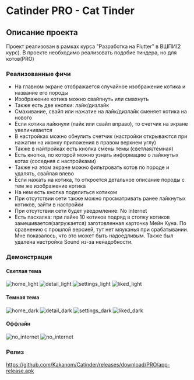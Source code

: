 # Catinder PRO - Cat Tinder

## Описание проекта
 Проект реализован в рамках курса "Разработка на Flutter" в ВШПИ(2 курс). В проекте необходимо реализовать подобие тиндера, но для котов(PRO)

### Реализованные фичи
- На главном экране отображается случайное изображение котика и название его породы
- Изображение котика можно свайпнуть или смахнуть
- Также есть две кнопки: лайк/дизлайк
- Смахивание, свайп или нажатие на лайк/дизлайк сменяет котика на нового
- Если котика лайкнули (лайк или свайп вправо), то счетчик на экране увеличивается
- В настройках можно обнулить счетчик (настройки открываются при нажатии на иконку приложения в правом верхнем углу)
- Также в найтройках есть кнопка смены темы (светлая/темная)
- Есть кнопка, по которой можно узнать информацию о лайкнутых котах (соседняя с настройками)
- Также на этом экране можно фильтровать котов по породе и удалять, свайпая влево
- Если нажать на котика, то откроется детальное описание породы с тем же изображение котика
- На нем есть кнопка поделиться котиком
- При отсутствии сети также можно просматривать ранее лайкнутых котиков, зайти в настройки
- При отсутствии сети будет уведомление: No Internet
- Есть пасхалка: при лайке 10 котиков подряд в стопку котиков замешивается(загружается) заготовленная карточка Мейн Куна. По сравнению с прошлой версией, тут нет мяуканья при срабатывании. Мне показалось, что это может быть надоедливым. Также был удалена настройка Sound из-за ненадобности.

### Демонстрация
#### Светлая тема
![home_light](showcase/home_light.png)
![detail_light](showcase/detail_light.png)
![settings_light](showcase/settings_light.png)
![liked_light](showcase/liked_light.png)

#### Темная тема
![home_dark](showcase/home_dark.png)
![detail_dark](showcase/detail_dark.png)
![settings_dark](showcase/settings_dark.png)
![liked_dark](showcase/liked_dark.png)

#### Оффлайн
![no_internet](showcase/no_internet.png)
![no_internet](showcase/no_internet2.png)

### Релиз
https://github.com/Kakanom/Catinder/releases/download/PRO/app-release.apk